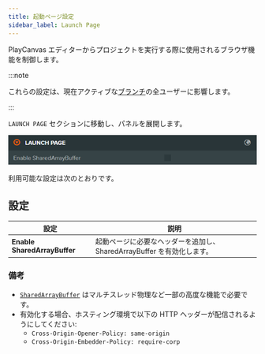 ```yaml
---
title: 起動ページ設定
sidebar_label: Launch Page
---
```


PlayCanvas エディターからプロジェクトを実行する際に使用されるブラウザ機能を制御します。

:::note

これらの設定は、現在アクティブな[ブランチ](../../version-control/branches.md)の全ユーザーに影響します。

:::

`LAUNCH PAGE` セクションに移動し、パネルを展開します。

![Launch Page Settings](/img/user-manual/editor/interface/settings/launch-page.webp)

利用可能な設定は次のとおりです。

## 設定

| 設定 | 説明 |
| --- | --- |
| **Enable SharedArrayBuffer** | 起動ページに必要なヘッダーを追加し、SharedArrayBuffer を有効化します。 |

### 備考

- [`SharedArrayBuffer`](https://developer.mozilla.org/en-US/docs/Web/JavaScript/Reference/Global_Objects/SharedArrayBuffer) はマルチスレッド物理など一部の高度な機能で必要です。
- 有効化する場合、ホスティング環境で以下の HTTP ヘッダーが配信されるようにしてください:
  - `Cross-Origin-Opener-Policy: same-origin`
  - `Cross-Origin-Embedder-Policy: require-corp`


